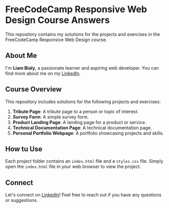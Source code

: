 # FreeCodeCamp Responsive Web Design Course Answers
This repository contains my solutions for the projects and exercises in the FreeCodeCamp Responsive Web Design course.
## About Me
I'm **Liam Bialy**, a passionate learner and aspiring web developer. You can find more about me on my [LinkedIn](https://linkedin.com/liambialy).

## Course Overview
This repository includes solutions for the following projects and exercises:
1. **Tribute Page**: A tribute page to a person or topic of interest.
2. **Survey Form**: A simple survey form.
3. **Product Landing Page**: A landing page for a product or service.
4. **Technical Documentation Page**: A technical documentation page.
5. **Personal Portfolio Webpage**: A portfolio showcasing projects and skills.

## How tu Use
Each project folder contains an `index.html` file and a `styles.css` file. Simply open the `index.html` file in your web browser to view the project.

## Connect
Let's connect on [LinkedIn](https://linkedin.com/liambialy)! Feel free to reach out if you have any questions or suggestions.
